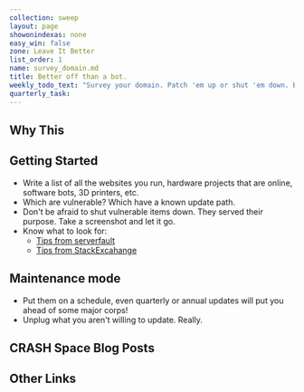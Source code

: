 ```yaml
---
collection: sweep
layout: page
showonindexas: none
easy_win: false
zone: Leave It Better
list_order: 1
name: survey_domain.md
title: Better off than a bot.
weekly_todo_text: "Survey your domain. Patch 'em up or shut 'em down. Better off than a bot."
quarterly_task:
---
```

## Why This

## Getting Started

- Write a list of all the websites you run, hardware projects that are online, software bots, 3D printers, etc.
- Which are vulnerable? Which have a known update path.
- Don't be afraid to shut vulnerable items down. They served their purpose. Take a screenshot and let it go.
- Know what to look for:
  * [Tips from serverfault](http://serverfault.com/questions/2783/how-do-i-know-if-my-linux-server-has-been-hacked)
  * [Tips from StackExcahange](http://security.stackexchange.com/questions/7443/how-do-you-know-your-server-has-been-compromised)

## Maintenance mode

- Put them on a schedule, even quarterly or annual updates will put you ahead of some major corps!
- Unplug what you aren't willing to update. Really.

## CRASH Space Blog Posts

## Other Links
